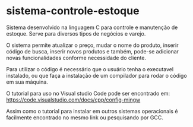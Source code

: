 # sistema-controle-estoque

Sistema desenvolvido na linguagem C para controle e manutenção de estoque. Serve para diversos tipos de negócios e varejo.

O sistema permite atualizar o preço, mudar o nome do produto, inserir código de busca, inserir novos produtos e também, pode-se adicionar novas funcionalidades conforme necessidade do cliente.


Para utilizar o código é necessário que o usuário tenha o executavel instalado, ou que faça a instalação de um compilador para rodar o código em sua máquina.

O tutorial para uso no Visual studio Code pode ser encontrado em: https://code.visualstudio.com/docs/cpp/config-mingw

Assim como o tutorial para instalar em outros sistemas operacionais é facilmente encontrado no mesmo link ou pesquisando por GCC.
